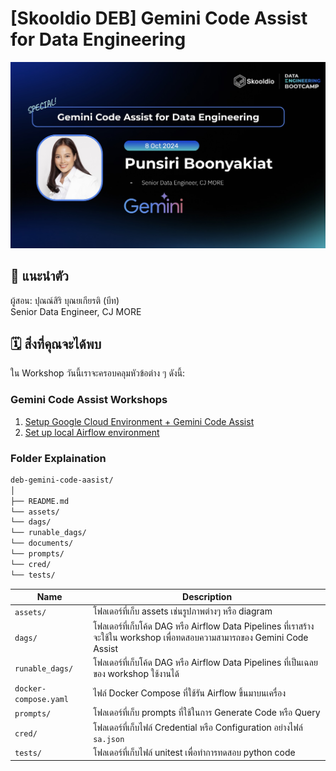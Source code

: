 # [Skooldio DEB] Gemini Code Assist for Data Engineering

<p align="center" width="100%">
    <img src="./assets/course_title.jpg"> 
</p>

## 🎉 แนะนำตัว
ผู้สอน: ปุณณ์สิริ บุณยเกียรติ (บีท) </br>
Senior Data Engineer, CJ MORE

## 🗓️ สิ่งที่คุณจะได้พบ

ใน Workshop วันนี้เราจะครอบคลุมหัวข้อต่าง ๆ ดังนี้:

### Gemini Code Assist Workshops
1. [Setup Google Cloud Environment + Gemini Code Assist](documents/01_set_up_gemini_code_assist.md)
2. [Set up local Airflow environment](documents/02_set_up_airflow_env.md)

### Folder Explaination 
```md
deb-gemini-code-aasist/
│
├── README.md
└── assets/
└── dags/
└── runable_dags/
└── documents/
└── prompts/
└── cred/
└── tests/
```

| Name | Description |
| - | - |
| `assets/` | โฟลเดอร์ที่เก็บ assets เช่นรูปภาพต่างๆ หรือ diagram
| `dags/` | โฟลเดอร์ที่เก็บโค้ด DAG หรือ Airflow Data Pipelines ที่เราสร้างจะใช้ใน workshop เพื่อทดสอบความสามารถของ Gemini Code Assist |
| `runable_dags/` | โฟลเดอร์ที่เก็บโค้ด DAG หรือ Airflow Data Pipelines ที่เป็นเฉลยของ workshop ใช้งานได้  |
| `docker-compose.yaml` | ไฟล์ Docker Compose ที่ใช้รัน Airflow ขึ้นมาบนเครื่อง |
| `prompts/`| โฟลเดอร์ที่เก็บ prompts ที่ใช้ในการ Generate Code หรือ Query
| `cred/` | โฟลเดอร์ที่เก็บไฟล์ Credential หรือ Configuration อย่างไฟล์ `sa.json` |
| `tests/` | โฟลเดอร์ที่เก็บไฟล์ unitest เพื่อทำการทดสอบ python code |

